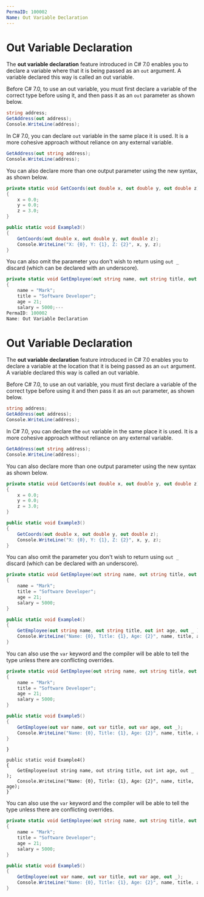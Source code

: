 ```yaml
---
PermaID: 100002
Name: Out Variable Declaration
---
```


# Out Variable Declaration

The **out variable declaration** feature introduced in C# 7.0 enables you to declare a variable where that it is being passed as an `out` argument. A variable declared this way is called an out variable.

Before C# 7.0, to use an out variable, you must first declare a variable of the correct type before using it, and then pass it as an `out` parameter as shown below.

```csharp
string address;
GetAddress(out address);
Console.WriteLine(address);
```

In C# 7.0, you can declare `out` variable in the same place it is used. It is a more cohesive approach without reliance on any external variable.

```csharp
GetAddress(out string address);
Console.WriteLine(address);
```

You can also declare more than one output parameter using the new syntax, as shown below.

```csharp
private static void GetCoords(out double x, out double y, out double z)
{
    x = 0.0;
    y = 0.0;
    z = 3.0;
}

public static void Example3()
{
    GetCoords(out double x, out double y, out double z);
    Console.WriteLine("X: {0}, Y: {1}, Z: {2}", x, y, z);
}
```

You can also omit the parameter you don't wish to return using `out _` discard (which can be declared with an underscore).

```csharp
private static void GetEmployee(out string name, out string title, out int age, out double salary)
{
    name = "Mark";
    title = "Software Developer";
    age = 21;
    salary = 5000;---
PermaID: 100002
Name: Out Variable Declaration
```

# Out Variable Declaration

The **out variable declaration** feature introduced in C# 7.0 enables you to declare a variable at the location that it is being passed as an `out` argument. A variable declared this way is called an out variable.

Before C# 7.0, to use an out variable, you must first declare a variable of the correct type before using it and then pass it as an `out` parameter, as shown below.

```csharp
string address;
GetAddress(out address);
Console.WriteLine(address);
```

In C# 7.0, you can declare the `out` variable in the same place it is used. It is a more cohesive approach without reliance on any external variable.

```csharp
GetAddress(out string address);
Console.WriteLine(address);
```

You can also declare more than one output parameter using the new syntax as shown below.

```csharp
private static void GetCoords(out double x, out double y, out double z)
{
    x = 0.0;
    y = 0.0;
    z = 3.0;
}

public static void Example3()
{
    GetCoords(out double x, out double y, out double z);
    Console.WriteLine("X: {0}, Y: {1}, Z: {2}", x, y, z);
}
```

You can also omit the parameter you don't wish to return using `out _` discard (which can be declared with an underscore).

```csharp
private static void GetEmployee(out string name, out string title, out int age, out double salary)
{
    name = "Mark";
    title = "Software Developer";
    age = 21;
    salary = 5000;
}

public static void Example4()
{
    GetEmployee(out string name, out string title, out int age, out _ );
    Console.WriteLine("Name: {0}, Title: {1}, Age: {2}", name, title, age);
}
```

You can also use the `var` keyword and the compiler will be able to tell the type unless there are conflicting overrides.

```csharp
private static void GetEmployee(out string name, out string title, out int age, out double salary)
{
    name = "Mark";
    title = "Software Developer";
    age = 21;
    salary = 5000;
}

public static void Example5()
{
    GetEmployee(out var name, out var title, out var age, out _);
    Console.WriteLine("Name: {0}, Title: {1}, Age: {2}", name, title, age);
}
```
```
}

public static void Example4()
{
    GetEmployee(out string name, out string title, out int age, out _ );
    Console.WriteLine("Name: {0}, Title: {1}, Age: {2}", name, title, age);
}
```

You can also use the `var` keyword and the compiler will be able to tell the type unless there are conflicting overrides.

```csharp
private static void GetEmployee(out string name, out string title, out int age, out double salary)
{
    name = "Mark";
    title = "Software Developer";
    age = 21;
    salary = 5000;
}

public static void Example5()
{
    GetEmployee(out var name, out var title, out var age, out _);
    Console.WriteLine("Name: {0}, Title: {1}, Age: {2}", name, title, age);
}
```

